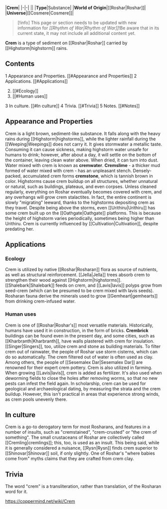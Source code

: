 |**Crem**|
|-|-|
||
|**Type**|Substance|
|**World of Origin**|[[Roshar\|Roshar]]|
|**Universe**|[[Cosmere\|Cosmere]]|

> [!info] This page or section needs to be updated with new information for *[[Rhythm of War\|Rhythm of War]]*!Be aware that in its current state, it may not include all additional content yet.

**Crem** is a type of sediment on [[Roshar\|Roshar]] carried by [[Highstorm\|highstorm]] rains.

## Contents

1 Appearance and Properties. [[#Appearance and Properties]] 
2 Applications. [[#Applications]] 

2. [[#Ecology]] 
2. [[#Human uses]] 


3 In culture. [[#In culture]] 
4 Trivia. [[#Trivia]] 
5 Notes. [[#Notes]] 


## Appearance and Properties
Crem is a light brown, sediment-like substance. It falls along with the heavy rains during [[Highstorm\|highstorms]], while the lighter rainfall during the [[Weeping\|Weepings]] does not carry it. It gives stormwater a metallic taste. Consuming it can cause sickness, making highstorm water unsafe for humans to drink; however, after about a day, it will settle on the bottom of the container, leaving clean water above. When dried, it can turn into dust. Water mixed with crem is known as **cremwater**. **Cremslime** - a thicker mud formed of water mixed with crem - has an unpleasant stench. Densely-packed, accumulated crem forms **cremstone**, which is tannish brown in color.
Highstorms cause crem buildup on all structures, whether unnatural or natural, such as buildings, plateaus, and even corpses. Unless cleaned regularly, everything on Roshar eventually becomes covered with crem, and any overhangs will grow crem stalactites. In fact, the entire continent is slowly "migrating" leeward, thanks to the highstorms depositing crem as they travel.
Despite being above the storms, even [[Urithiru\|Urithiru]] has some crem built up on the [[Oathgate\|Oathgate]] platforms. This is because the height of highstorm varies periodically, sometimes being higher than Urithiru.
Crem is currently influenced by [[Cultivation\|Cultivation]], despite predating her.

## Applications
### Ecology
Crem is utilized by native [[Roshar\|Rosharan]] flora as source of nutrients, as well as structural reinforcement. [[Jella\|Jella]] trees absorb crem to strengthen their wood against [[Highstorm\|highstorms]]. [[Shalebark\|Shalebark]] feeds on crem, and [[Lavis\|lavis]] polyps grow from seed-crem (which can be presumed to be crem mixed with lavis seeds).
Rosharan fauna derive the minerals used to grow [[Gemheart\|gemhearts]] from drinking crem-infused water.

### Human uses
Crem is one of [[Roshar\|Roshar's]] most versatile materials. Historically, humans have used it in construction, in the form of bricks. **Crembrick** buildings can be found even in the present day, and some cities, such as [[Kharbranth\|Kharbranth]], have walls plastered with crem for insulation. [[Singer\|Singers]], too, utilize crem and stone as building materials.
To filter crem out of rainwater, the people of Roshar use storm cisterns, which can do so automatically. The crem filtered out of water is often used as clay. Among others, the people of [[Sesemalex Dar\|Sesemalex Dar]] are renowned for their expert crem pottery.
Crem is also utilized in farming. When growing [[Lavis\|lavis]], crem is added as fertilizer. It's also used when deworming fields to close the holes after removing worms, so that no new pests can infest the field again.
In scholarship, crem can be used for geological and archaeological dating, by measuring the strata and the crem buildup. However, this isn't practical in areas that experience strong winds, as crem pools unevenly there.

## In culture
Crem is a go-to derogatory term for most Rosharans, and features in a number of insults, such as "cremstained", "crem-crusted" or "the crem of something". The small crustaceans of Roshar are collectively called [[Cremling\|cremlings]]; this, too, is used as an insult. This being said, while it is generally considered a nuisance, [[Rysn\|Rysn]] finds crem superior to [[Shinovar\|Shinovar]] soil, if only slightly.
One of Roshar's "where babies come from" myths claims that they are crafted from crem clay.

## Trivia
The word "crem" is a transliteration, rather than translation, of the Rosharan word for it.


https://coppermind.net/wiki/Crem